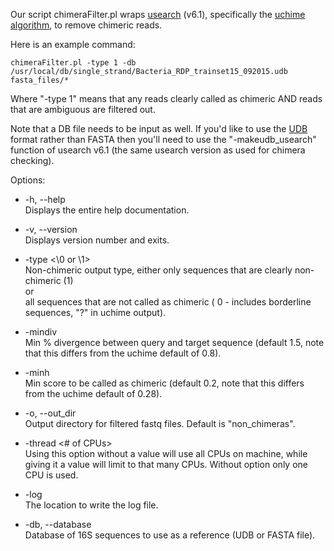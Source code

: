 Our script chimeraFilter.pl wraps [usearch](http://drive5.com/usearch/) (v6.1), specifically the [uchime algorithm](http://www.drive5.com/usearch/manual/uchime_algo.html), to remove chimeric reads. 

Here is an example command:

    chimeraFilter.pl -type 1 -db /usr/local/db/single_strand/Bacteria_RDP_trainset15_092015.udb fasta_files/*

Where "-type 1" means that any reads clearly called as chimeric AND reads that are ambiguous are filtered out. 

Note that a DB file needs to be input as well. If you'd like to use the [UDB](http://www.drive5.com/usearch/manual/udb_files.html) format rather than FASTA then you'll need to use the "-makeudb_usearch" function of usearch v6.1 (the same usearch version as used for chimera checking). 

Options:

* -h, --help <br>
   Displays the entire help documentation.

* -v, --version <br>
   Displays version number and exits.

* -type <\0 or \1> <br>
   Non-chimeric output type, either only sequences that are clearly non-chimeric (1) <br>
   or <br>
   all sequences that are not called as chimeric ( 0 - includes borderline sequences, "?" in uchime output).

* -mindiv <float> <br>
   Min % divergence between query and target sequence (default 1.5, note that this differs from the uchime default of 0.8).

* -minh <float> <br>
   Min score to be called as chimeric (default 0.2, note that this differs from the uchime default of 0.28).

* -o, --out_dir <file> <br>
   Output directory for filtered fastq files. Default is "non_chimeras".

* -thread <# of CPUs> <br>
   Using this option without a value will use all CPUs on machine, while giving it a value will limit to that many CPUs. Without option only one CPU is used.

* -log <file> <br>
   The location to write the log file.

* -db, --database <file> <br>
   Database of 16S sequences to use as a reference (UDB or FASTA file).
